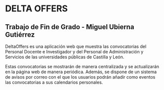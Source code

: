 # DELTA OFFERS

## Trabajo de Fin de Grado - Miguel Ubierna Gutiérrez

DeltaOffers es una aplicación web que muestra las convocatorias del Personal Docente e Investigador y del Personal de Administración y Servicios de las universidades públicas de Castilla y León.

Estas convocatorias se mostrarán de manera centralizada y se actualizarán en la página web de manera periódica. Además, se dispone de un sistema de avisos por correo con el que los usuarios podrán añadir como eventos las convocatorias a sus calendarios personales.

